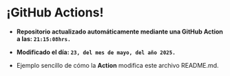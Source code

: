 # ¡GitHub Actions!
* **Repositorio actualizado automáticamente mediante una GitHub Action a las: `21:15:08hrs.`**
* **Modificado el día: `23, del mes de mayo, del año 2025.`**

* Ejemplo sencillo de cómo la **Action** modifica este archivo README.md.
